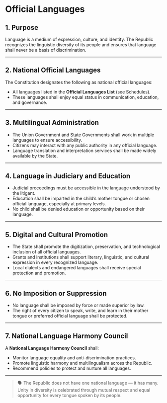 # Official Languages

## 1. Purpose

Language is a medium of expression, culture, and identity. The Republic recognizes the linguistic diversity of its people and ensures that language shall never be a basis of discrimination.

---

## 2. National Official Languages

The Constitution designates the following as national official languages:

- All languages listed in the **Official Languages List** (see Schedules).
- These languages shall enjoy equal status in communication, education, and governance.

---

## 3. Multilingual Administration

- The Union Government and State Governments shall work in multiple languages to ensure accessibility.
- Citizens may interact with any public authority in any official language.
- Language translation and interpretation services shall be made widely available by the State.

---

## 4. Language in Judiciary and Education

- Judicial proceedings must be accessible in the language understood by the litigant.
- Education shall be imparted in the child’s mother tongue or chosen official language, especially at primary levels.
- No child shall be denied education or opportunity based on their language.

---

## 5. Digital and Cultural Promotion

- The State shall promote the digitization, preservation, and technological inclusion of all official languages.
- Grants and institutions shall support literary, linguistic, and cultural expression in every recognized language.
- Local dialects and endangered languages shall receive special protection and promotion.

---

## 6. No Imposition or Suppression

- No language shall be imposed by force or made superior by law.
- The right of every citizen to speak, write, and learn in their mother tongue or preferred official language shall be protected.

---

## 7. National Language Harmony Council

A **National Language Harmony Council** shall:

- Monitor language equality and anti-discrimination practices.
- Promote linguistic harmony and multilingualism across the Republic.
- Recommend policies to protect and nurture all languages.

---

> 🗣️ The Republic does not have one national language — it has many. Unity in diversity is celebrated through mutual respect and equal opportunity for every tongue spoken by its people.

